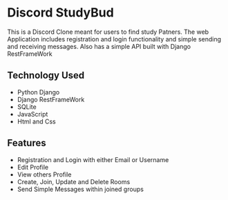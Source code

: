<h1>Discord StudyBud</h1>
<p>This is a Discord Clone meant for users to find study Patners. The web Application includes registration and login functionality and simple 
sending and receiving messages. Also has a simple API built with Django RestFrameWork</p>

<h2>Technology Used</h2>
<ul>
  <li>Python Django</li>
  <li>Django RestFrameWork </li>
  <li>SQLite</li>
  <li>JavaScript</li>
  <li>Html and Css</li>
</ul>

<h2>Features</h2>
<ul>
  <li>Registration and Login with either Email or Username</li>
  <li>Edit Profile</li>
  <li>View others Profile</li>
  <li>Create, Join, Update and Delete Rooms</li>
  <li>Send Simple Messages within joined groups</li>
</ul>
